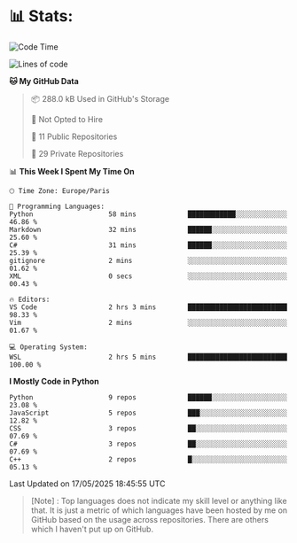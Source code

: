 

<h1>📊 Stats:</h1>

<!--START_SECTION:waka-->
![Code Time](http://img.shields.io/badge/Code%20Time-871%20hrs%2034%20mins-blue)

![Lines of code](https://img.shields.io/badge/From%20Hello%20World%20I%27ve%20Written-6.6%20million%20lines%20of%20code-blue)

**🐱 My GitHub Data** 

> 📦 288.0 kB Used in GitHub's Storage 
 > 
> 🚫 Not Opted to Hire
 > 
> 📜 11 Public Repositories 
 > 
> 🔑 29 Private Repositories 
 > 
📊 **This Week I Spent My Time On** 

```text
🕑︎ Time Zone: Europe/Paris

💬 Programming Languages: 
Python                   58 mins             ████████████░░░░░░░░░░░░░   46.86 % 
Markdown                 32 mins             ██████░░░░░░░░░░░░░░░░░░░   25.60 % 
C#                       31 mins             ██████░░░░░░░░░░░░░░░░░░░   25.39 % 
gitignore                2 mins              ░░░░░░░░░░░░░░░░░░░░░░░░░   01.62 % 
XML                      0 secs              ░░░░░░░░░░░░░░░░░░░░░░░░░   00.43 % 

🔥 Editors: 
VS Code                  2 hrs 3 mins        █████████████████████████   98.33 % 
Vim                      2 mins              ░░░░░░░░░░░░░░░░░░░░░░░░░   01.67 % 

💻 Operating System: 
WSL                      2 hrs 5 mins        █████████████████████████   100.00 % 
```

**I Mostly Code in Python** 

```text
Python                   9 repos             ██████░░░░░░░░░░░░░░░░░░░   23.08 % 
JavaScript               5 repos             ███░░░░░░░░░░░░░░░░░░░░░░   12.82 % 
CSS                      3 repos             ██░░░░░░░░░░░░░░░░░░░░░░░   07.69 % 
C#                       3 repos             ██░░░░░░░░░░░░░░░░░░░░░░░   07.69 % 
C++                      2 repos             █░░░░░░░░░░░░░░░░░░░░░░░░   05.13 % 
```




 Last Updated on 17/05/2025 18:45:55 UTC
<!--END_SECTION:waka-->

 > [Note] : Top languages does not indicate my skill level or anything like that. It is just a metric of which languages have been hosted by me on GitHub based on the usage across repositories. There are others which I haven't put up on GitHub.</span>
